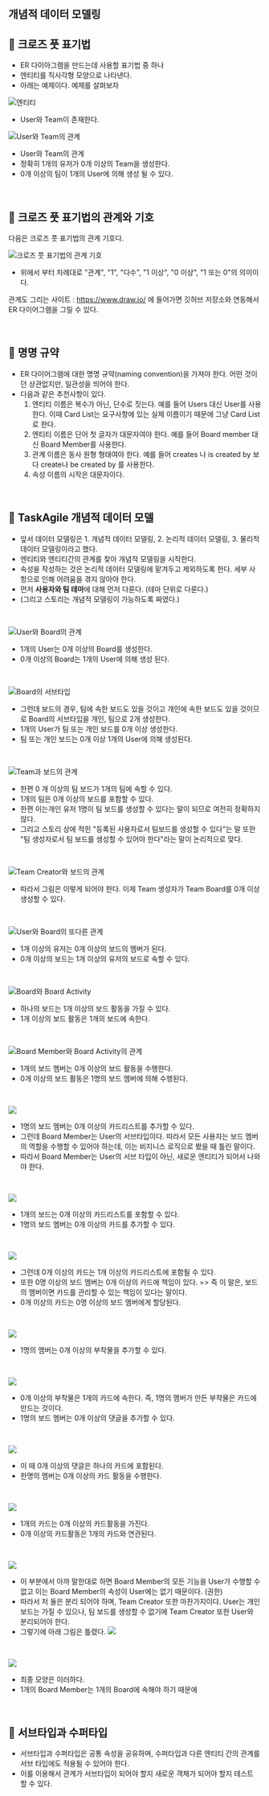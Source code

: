 개념적 데이터 모델링
-

📌 크로즈 풋 표기법
-
* ER 다이아그램을 만드는데 사용할 표기법 중 하나
* 엔티티를 직사각형 모양으로 나타낸다.
* 아래는 예제이다. 예제를 살펴보자

![엔티티](./img/conceptModeling/1.png)
* User와 Team이 존재한다.

![User와 Team의 관계](./img/conceptModeling/2.png)
* User와 Team의 관계
* 정확히 1개의 유저가 0개 이상의 Team을 생성한다.
* 0개 이상의 팀이 1개의 User에 의해 생성 될 수 있다.


<br/>


📌 크로즈 풋 표기법의 관계와 기호
-
다음은 크로즈 풋 표기법의 관계 기호다.

![크로즈 풋 표기법의 관계 기호](./img/conceptModeling/3.png)
* 위에서 부터 차례대로 "관계", "1", "다수", "1 이상", "0 이상", "1 또는 0"의 의미이다.

관계도 그리는 사이트 : <https://www.draw.io/> 에 들어가면 깃허브 저장소와 연동해서 ER 다이어그램을 그릴 수 있다.


<br/>

📌 명명 규약
-
* ER 다이어그램에 대한 명명 규약(naming convention)을 가져야 한다. 어떤 것이던 상관없지만, 일관성을 띄어야 한다.
* 다음과 같은 추천사항이 있다.
    1. 엔티티 이름은 복수가 아닌, 단수로 짓는다. 예를 들어 Users 대신 User를 사용한다. 이때 Card List는 요구사항에 있는 실제 이름이기 때문에 그냥 Card List로 한다.
    2. 엔티티 이름은 단어 첫 글자가 대문자여야 한다. 예를 들어 Board member 대신 Board Member를 사용한다.
    3. 관계 이름은 동사 원형 형태여야 한다. 예를 들어 creates 나 is created by 보다 create나 be created by 를 사용한다.
    4. 속성 이름의 시작은 대문자이다.


<br/>

📌 TaskAgile 개념적 데이터 모델
-
* 앞서 데이터 모델링은 1. 개념적 데이터 모델링, 2. 논리적 데이터 모델링, 3. 물리적 데이터 모델링이라고 했다. 
* 엔티티와 엔티티간의 관계를 찾아 개념적 모델링을 시작한다.    
* 속성을 작성하는 것은 논리적 데이터 모델링에 맡겨두고 제외하도록 한다. 세부 사항으로 인해 어려움을 겪지 않아야 한다.
* 먼저 **사용자와 팀 테마**에 대해 먼저 다룬다. (테마 단위로 다룬다.)
* (그리고 스토리는 개념적 모델링이 가능하도록 짜였다.)


<br/>

![User와 Board의 관계](./img/conceptModeling/4.png)
* 1개의 User는 0개 이상의 Board를 생성한다.
* 0개 이상의 Board는 1개의 User에 의해 생성 된다.

<br/>


![Board의 서브타입](./img/conceptModeling/5.png)
* 그런데 보드의 경우, 팀에 속한 보드도 있을 것이고 개인에 속한 보드도 있을 것이므로 Board의 서브타입을 개인, 팀으로 2개 생성한다.
* 1개의 User가 팀 또는 개인 보드를 0개 이상 생성한다.
* 팀 또는 개인 보드는 0개 이상 1개의 User에 의해 생성된다.

<br/>

![Team과 보드의 관계](./img/conceptModeling/6.png)
* 한편 0 개 이상의 팀 보드가 1개의 팀에 속할 수 있다.
* 1개의 팀은 0개 이상의 보드를 포함할 수 있다.
* 한편 이는개인 유저 1명이 팀 보드를 생성할 수 있다는 말이 되므로 여전히 정확하지 않다.
* 그리고 스토리 상에 적힌 "등록된 사용자로서 팀보드를 생성할 수 있다"는 말 또한 "팀 생성자로서 팀 보드를 생성할 수 있어야 한다"라는 말이 논리적으로 맞다.

<br/>

![Team Creator와 보드의 관계](./img/conceptModeling/7.png)
* 따라서 그림은 이렇게 되어야 한다. 이제 Team 생성자가 Team Board를 0개 이상 생성할 수 있다.

<br/>

![User와 Board의 또다른 관계](./img/conceptModeling/8.png)
* 1개 이상의 유저는 0개 이상의 보드의 멤버가 된다.
* 0개 이상의 보드는 1개 이상의 유저의 보드로 속할 수 있다.

<br/>

![Board와 Board Activity](./img/conceptModeling/9.png)
* 하나의 보드는 1개 이상의 보드 활동을 가질 수 있다.
* 1개 이상의 보드 활동은 1개의 보드에 속한다.


<br/>

![Board Member와 Board Activity의 관계](./img/conceptModeling/10.png)
* 1개의 보드 멤버는 0개 이상의 보드 활동을 수행한다.
* 0개 이상의 보드 활동은 1명의 보드 멤버에 의해 수행된다.

<br/>

![](./img/conceptModeling/11.png)
* 1명의 보드 멤버는 0개 이상의 카드리스트를 추가할 수 있다.
* 그런데 Board Member는 User의 서브타입이다. 따라서 모든 사용자는 보드 멤버의 역할을 수행할 수 있어야 하는데, 이는 비지니스 로직으로 봤을 때 틀린 말이다.
* 따라서 Board Member는 User의 서브 타입이 아닌, 새로운 엔티티가 되어서 나와야 한다. 

<br/>

![](./img/conceptModeling/12.png)
* 1개의 보드는 0개 이상의 카드리스트를 포함할 수 있다.
* 1명의 보드 멤버는 0개 이상의 카드를 추가할 수 있다.


<br/>

![](./img/conceptModeling/13.png)
* 그런데 0개 이상의 카드는 1개 이상의 카드리스트에 포함될 수 있다.
* 또한 0명 이상의 보드 멤버는 0개 이상의 카드에 책임이 있다. => 즉 이 말은, 보드의 멤버이면 카드를 관리할 수 있는 책임이 있다는 말이다.
* 0개 이상의 카드는 0명 이상의 보드 멤버에게 할당된다. 


<br/>

![](./img/conceptModeling/14.png)
* 1명의 멤버는 0개 이상의 부착물을 추가할 수 있다.


<br/>


![](./img/conceptModeling/15.png)
* 0개 이상의 부착물은 1개의 카드에 속한다. 즉, 1명의 멤버가 만든 부착물은 카드에 만드는 것이다.
* 1명의 보드 멤버는 0개 이상의 댓글을 추가할 수 있다.

<br/>


![](./img/conceptModeling/16.png)
* 이 때 0개 이상의 댓글은 하나의 카드에 포함된다.
* 한명의 멤버는 0개 이상의 카드 활동을 수행한다.

<br/>

![](./img/conceptModeling/17.png)
* 1개의 카드는 0개 이상의 카드활동을 가진다.
* 0개 이상의 카드활동은 1개의 카드와 연관된다.

<br/>

![](./img/conceptModeling/18.png)
* 이 부분에서 아까 말한대로 하면 Board Member의 모든 기능을 User가 수행할 수 없고 이는 Board Member의 속성이 User에는 없기 때문이다. (권한)
* 따라서 저 둘은 분리 되어야 하며, Team Creator 또한 마찬가지이다. User는 개인 보드는 가질 수 있으나, 팀 보드를 생성할 수 없기에 Team Creator 또한 User와 분리되어야 한다.
* 그렇기에 아래 그림은 틀렸다.
![](./img/conceptModeling/19.png)

<br/>

![](./img/conceptModeling/20.png)
* 최종 모양은 이러하다.
* 1개의 Board Member는 1개의 Board에 속해야 하기 때문에 


<br/>

📌 서브타입과 수퍼타입
-
* 서브타입과 수퍼타입은 공통 속성을 공유하며, 수퍼타입과 다른 엔티티 간의 관계를 서브 타입에도 적용될 수 있어야 한다.  
* 이를 이용해서 관계가 서브타입이 되어야 할지 새로운 객체가 되어야 할지 테스트 할 수 있다.